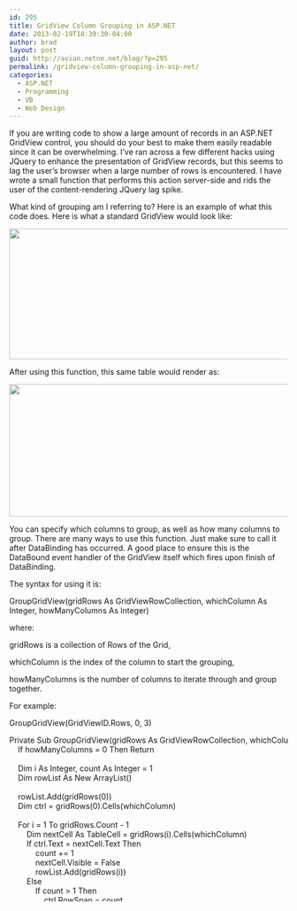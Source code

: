 ```yaml
---
id: 295
title: GridView Column Grouping in ASP.NET
date: 2013-02-19T18:39:30-04:00
author: brad
layout: post
guid: http://avian.netne.net/blog/?p=295
permalink: /gridview-column-grouping-in-asp-net/
categories:
  - ASP.NET
  - Programming
  - VB
  - Web Design
---
```

If you are writing code to show a large amount of records in an ASP.NET GridView control, you should do your best to make them easily readable since it can be overwhelming. I&#8217;ve ran across a few different hacks using JQuery to enhance the presentation of GridView records, but this seems to lag the user&#8217;s browser when a large number of rows is encountered. I have wrote a small function that performs this action server-side and rids the user of the content-rendering JQuery lag spike.

<!--more-->

What kind of grouping am I referring to? Here is an example of what this code does. Here is what a standard GridView would look like:

[<img class="alignnone size-full wp-image-299" title="before" src="/images/2013/02/before.png" alt="" width="536" height="236" srcset="/images/2013/02/before.png 536w, /images/2013/02/before-300x132.png 300w" sizes="(max-width: 536px) 100vw, 536px" />](/images/2013/02/before.png)

After using this function, this same table would render as:

[<img class="alignnone size-full wp-image-300" title="after" src="/images/2013/02/after.png" alt="" width="530" height="239" srcset="/images/2013/02/after.png 530w, /images/2013/02/after-300x135.png 300w" sizes="(max-width: 530px) 100vw, 530px" />](/images/2013/02/after.png)

You can specify which columns to group, as well as how many columns to group. There are many ways to use this function. Just make sure to call it after DataBinding has occurred. A good place to ensure this is the DataBound event handler of the GridView itself which fires upon finish of DataBinding.

The syntax for using it is:

GroupGridView(gridRows As GridViewRowCollection, whichColumn As Integer, howManyColumns As Integer)

where:

gridRows is a collection of Rows of the Grid,

whichColumn is the index of the column to start the grouping,

howManyColumns is the number of columns to iterate through and group together.

For example:

GroupGridView(GridViewID.Rows, 0, 3)

<div class="codecolorer-container vb default" style="overflow:auto;white-space:nowrap;height:300px;">
  <div class="vb codecolorer">
    <span class="kw2">Private</span> <span class="kw2">Sub</span> GroupGridView(gridRows <span class="kw4">As</span> GridViewRowCollection, whichColumn <span class="kw4">As</span> <span class="kw1">Integer</span>, howManyColumns <span class="kw4">As</span> <span class="kw1">Integer</span>)<br /> &nbsp; &nbsp; <span class="kw3">If</span> howManyColumns = 0 <span class="kw3">Then</span> Return<br /> <br /> &nbsp; &nbsp; <span class="kw4">Dim</span> i <span class="kw4">As</span> <span class="kw1">Integer</span>, count <span class="kw4">As</span> <span class="kw1">Integer</span> = 1<br /> &nbsp; &nbsp; <span class="kw4">Dim</span> rowList <span class="kw4">As</span> <span class="kw2">New</span> ArrayList()<br /> <br /> &nbsp; &nbsp; rowList.Add(gridRows(0))<br /> &nbsp; &nbsp; <span class="kw4">Dim</span> ctrl = gridRows(0).Cells(whichColumn)<br /> <br /> &nbsp; &nbsp; <span class="kw3">For</span> i = 1 <span class="kw3">To</span> gridRows.Count - 1<br /> &nbsp; &nbsp; &nbsp; &nbsp; <span class="kw4">Dim</span> nextCell <span class="kw4">As</span> TableCell = gridRows(i).Cells(whichColumn)<br /> &nbsp; &nbsp; &nbsp; &nbsp; <span class="kw3">If</span> ctrl.Text = nextCell.Text <span class="kw3">Then</span><br /> &nbsp; &nbsp; &nbsp; &nbsp; &nbsp; &nbsp; count += 1<br /> &nbsp; &nbsp; &nbsp; &nbsp; &nbsp; &nbsp; nextCell.Visible = <span class="kw5">False</span><br /> &nbsp; &nbsp; &nbsp; &nbsp; &nbsp; &nbsp; rowList.Add(gridRows(i))<br /> &nbsp; &nbsp; &nbsp; &nbsp; <span class="kw3">Else</span><br /> &nbsp; &nbsp; &nbsp; &nbsp; &nbsp; &nbsp; <span class="kw3">If</span> count > 1 <span class="kw3">Then</span><br /> &nbsp; &nbsp; &nbsp; &nbsp; &nbsp; &nbsp; &nbsp; &nbsp; ctrl.RowSpan = count<br /> &nbsp; &nbsp; &nbsp; &nbsp; &nbsp; &nbsp; &nbsp; &nbsp; GroupGridView(<span class="kw2">New</span> GridViewRowCollection(rowList), whichColumn + 1, howManyColumns - 1)<br /> &nbsp; &nbsp; &nbsp; &nbsp; &nbsp; &nbsp; <span class="kw3">End</span> <span class="kw3">If</span><br /> &nbsp; &nbsp; &nbsp; &nbsp; &nbsp; &nbsp; count = 1<br /> &nbsp; &nbsp; &nbsp; &nbsp; &nbsp; &nbsp; rowList.Clear()<br /> &nbsp; &nbsp; &nbsp; &nbsp; &nbsp; &nbsp; ctrl = gridRows(i).Cells(whichColumn)<br /> &nbsp; &nbsp; &nbsp; &nbsp; &nbsp; &nbsp; rowList.Add(gridRows(i))<br /> &nbsp; &nbsp; &nbsp; &nbsp; <span class="kw3">End</span> <span class="kw3">If</span><br /> &nbsp; &nbsp; <span class="kw3">Next</span><br /> <br /> &nbsp; &nbsp; <span class="kw3">If</span> count > 1 <span class="kw3">Then</span><br /> &nbsp; &nbsp; &nbsp; &nbsp; ctrl.RowSpan = count<br /> &nbsp; &nbsp; &nbsp; &nbsp; GroupGridView(<span class="kw2">New</span> GridViewRowCollection(rowList), whichColumn + 1, howManyColumns - 1)<br /> &nbsp; &nbsp; <span class="kw3">End</span> <span class="kw3">If</span><br /> <span class="kw3">End</span> <span class="kw2">Sub</span>
  </div>
</div>